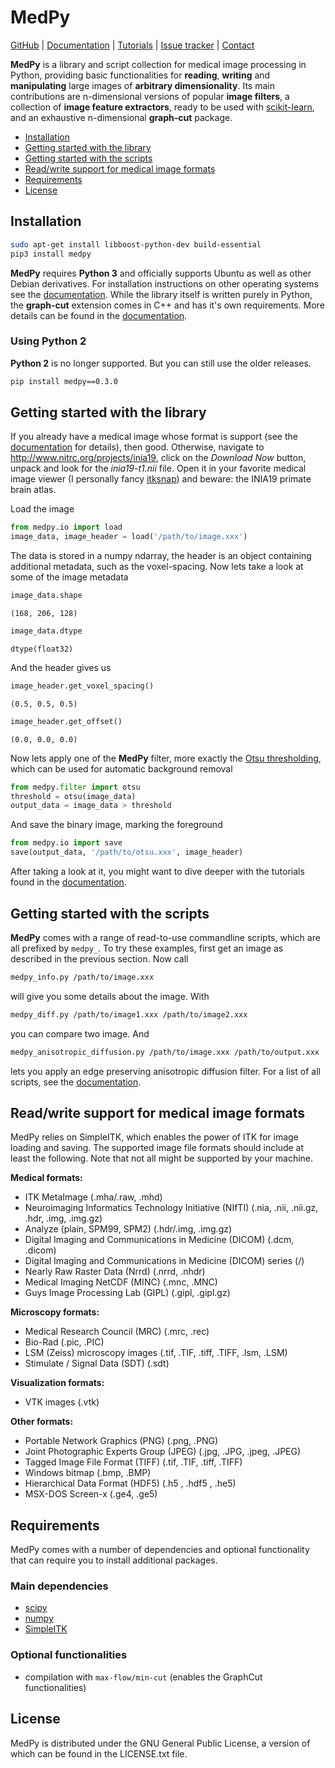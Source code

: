 # MedPy

[GitHub](https://github.com/loli/medpy/) | [Documentation](http://loli.github.io/medpy/) | [Tutorials](http://loli.github.io/medpy/) | [Issue tracker](https://github.com/loli/medpy/issues) | [Contact](oskar.maier@gmail.com)

**MedPy** is a library and script collection for medical image processing in Python, providing basic functionalities for **reading**, **writing** and **manipulating** large images of **arbitrary dimensionality**.
Its main contributions are n-dimensional versions of popular **image filters**, a collection of **image feature extractors**, ready to be used with [scikit-learn](http://scikit-learn.org), and an exhaustive n-dimensional **graph-cut** package.

* [Installation](#installation)
* [Getting started with the library](#getting-started-with-the-library)
* [Getting started with the scripts](#getting-started-with-the-scripts)
* [Read/write support for medical image formats](#read-write-support-for-medical-image-formats)
* [Requirements](#requirements)
* [License](#license)

## Installation

```bash
sudo apt-get install libboost-python-dev build-essential
pip3 install medpy
```

**MedPy** requires **Python 3** and officially supports Ubuntu as well as other Debian derivatives.
For installation instructions on other operating systems see the [documentation](http://loli.github.io/medpy/).
While the library itself is written purely in Python, the **graph-cut** extension comes in C++ and has it's own requirements. More details can be found in the [documentation](http://loli.github.io/medpy/).

### Using Python 2

**Python 2** is no longer supported. But you can still use the older releases.

```bash
pip install medpy==0.3.0
```

## Getting started with the library

If you already have a medical image whose format is support (see the [documentation](http://loli.github.io/medpy/>) for details), then good.
Otherwise, navigate to http://www.nitrc.org/projects/inia19, click on the *Download Now* button, unpack and look for the *inia19-t1.nii* file. Open it in your favorite medical image viewer (I personally fancy [itksnap](http://www.itksnap.org)) and beware: the INIA19 primate brain atlas.

Load the image

```python
from medpy.io import load
image_data, image_header = load('/path/to/image.xxx')
```

The data is stored in a numpy ndarray, the header is an object containing additional metadata, such as the voxel-spacing. Now lets take a look at some of the image metadata

```python
image_data.shape
```

`(168, 206, 128)`

```python
image_data.dtype
```

`dtype(float32)`

And the header gives us

```python
image_header.get_voxel_spacing()
```

`(0.5, 0.5, 0.5)`

```python
image_header.get_offset()
```

`(0.0, 0.0, 0.0)`

Now lets apply one of the **MedPy** filter, more exactly the [Otsu thresholding](https://en.wikipedia.org/wiki/Otsu%27s_method), which can be used for automatic background removal

```python
from medpy.filter import otsu
threshold = otsu(image_data)
output_data = image_data > threshold
```

And save the binary image, marking the foreground

```python
from medpy.io import save
save(output_data, '/path/to/otsu.xxx', image_header)
```

After taking a look at it, you might want to dive deeper with the tutorials found in the [documentation](http://loli.github.io/medpy/).

## Getting started with the scripts

**MedPy** comes with a range of read-to-use commandline scripts, which are all prefixed by `medpy_`.
To try these examples, first get an image as described in the previous section. Now call

```bash
medpy_info.py /path/to/image.xxx
```

will give you some details about the image. With

```bash
medpy_diff.py /path/to/image1.xxx /path/to/image2.xxx
```

you can compare two image. And

```bash
medpy_anisotropic_diffusion.py /path/to/image.xxx /path/to/output.xxx
```

lets you apply an edge preserving anisotropic diffusion filter. For a list of all scripts, see the [documentation](http://loli.github.io/medpy/).

## Read/write support for medical image formats

MedPy relies on SimpleITK, which enables the power of ITK for image loading and saving.
The supported image file formats should include at least the following. Note that not all might be supported by your machine.

**Medical formats:**

* ITK MetaImage (.mha/.raw, .mhd)
* Neuroimaging Informatics Technology Initiative (NIfTI) (.nia, .nii, .nii.gz, .hdr, .img, .img.gz)
* Analyze (plain, SPM99, SPM2) (.hdr/.img, .img.gz)
* Digital Imaging and Communications in Medicine (DICOM) (.dcm, .dicom)
* Digital Imaging and Communications in Medicine (DICOM) series (<directory>/)
* Nearly Raw Raster Data (Nrrd) (.nrrd, .nhdr) 
* Medical Imaging NetCDF (MINC) (.mnc, .MNC)
* Guys Image Processing Lab (GIPL) (.gipl, .gipl.gz)

**Microscopy formats:**

* Medical Research Council (MRC) (.mrc, .rec)
* Bio-Rad (.pic, .PIC)
* LSM (Zeiss) microscopy images (.tif, .TIF, .tiff, .TIFF, .lsm, .LSM)
* Stimulate / Signal Data (SDT) (.sdt)

**Visualization formats:**

* VTK images (.vtk)

**Other formats:**

* Portable Network Graphics (PNG) (.png, .PNG)
* Joint Photographic Experts Group (JPEG) (.jpg, .JPG, .jpeg, .JPEG)
* Tagged Image File Format (TIFF) (.tif, .TIF, .tiff, .TIFF)
* Windows bitmap (.bmp, .BMP)
* Hierarchical Data Format (HDF5) (.h5 , .hdf5 , .he5)
* MSX-DOS Screen-x (.ge4, .ge5)

## Requirements

MedPy comes with a number of dependencies and optional functionality that can require you to install additional packages.

### Main dependencies

* [scipy](http://www.scipy.org)
* [numpy](http://www.numpy.org)
* [SimpleITK](https://simpleitk.readthedocs.io)

### Optional functionalities

* compilation with `max-flow/min-cut` (enables the GraphCut functionalities)

## License

MedPy is distributed under the GNU General Public License, a version of which can be found in the LICENSE.txt file.
